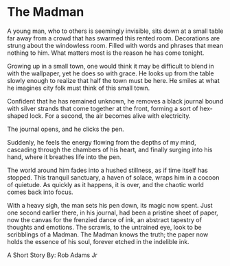 
# The Madman
A young man, who to others is seemingly invisible, sits down at a small table far away from a crowd that has swarmed this rented room. Decorations are strung about the windowless room. Filled with words and phrases that mean nothing to him. What matters most is the reason he has come tonight.

Growing up in a small town, one would think it may be difficult to blend in with the wallpaper, yet he does so with grace. He looks up from the table slowly enough to realize that half the town must be here. He smiles at what he imagines city folk must think of this small town.

Confident that he has remained unknown, he removes a black journal bound with silver strands that come together at the front, forming a sort of hex-shaped lock. For a second, the air becomes alive with electricity.

The journal opens, and he clicks the pen.

Suddenly, he feels the energy flowing from the depths of my mind, cascading through the chambers of his heart, and finally surging into his hand, where it breathes life into the pen.

The world around him fades into a hushed stillness, as if time itself has stopped. This tranquil sanctuary, a haven of solace, wraps him in a cocoon of quietude. As quickly as it happens, it is over, and the chaotic world comes back into focus.

With a heavy sigh, the man sets his pen down, its magic now spent. Just one second earlier there, in his journal, had been a pristine sheet of paper, now the canvas for the frenzied dance of ink, an abstract tapestry of thoughts and emotions. The scrawls, to the untrained eye, look to be scribblings of a Madman. The Madman knows the truth; the paper now holds the essence of his soul, forever etched in the indelible ink.

A Short Story By:
Rob Adams Jr
